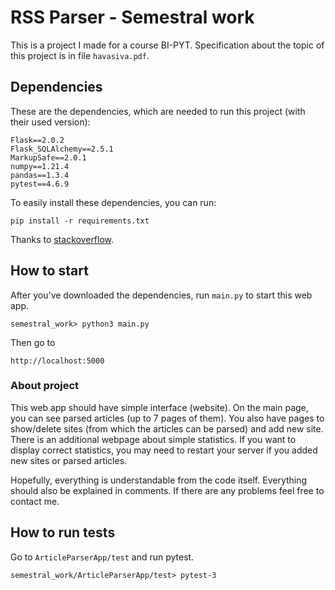 # RSS Parser - Semestral work

This is a project I made for a course BI-PYT. Specification about the topic of this project is in file `havasiva.pdf`.

## Dependencies

These are the dependencies, which are needed to run this project (with their used version):

```
Flask==2.0.2
Flask_SQLAlchemy==2.5.1
MarkupSafe==2.0.1
numpy==1.21.4
pandas==1.3.4
pytest==4.6.9
```

To easily install these dependencies, you can run:

```
pip install -r requirements.txt
```
Thanks to [stackoverflow](https://stackoverflow.com/a/53925733).

## How to start

After you've downloaded the dependencies, run `main.py` to start this web app.

```
semestral_work> python3 main.py
```

Then go to

```
http://localhost:5000
```

### About project

This web app should have simple interface (website). On the main page, you can see parsed articles (up to 7 pages of them).
You also have pages to show/delete sites (from which the articles can be parsed) and add new site. There is an additional webpage about simple statistics. If you want to display correct statistics, you may need to restart your server if you added new sites or parsed articles.

Hopefully, everything is understandable from the code itself. Everything should also be explained in comments. If there are any problems feel free to contact me.

## How to run tests

Go to `ArticleParserApp/test` and run pytest.

```
semestral_work/ArticleParserApp/test> pytest-3
```